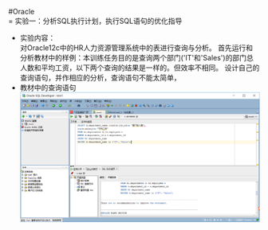 #Oracle<br>
=  实验一：分析SQL执行计划，执行SQL语句的优化指导<br>
-  实验内容：<br>
对Oracle12c中的HR人力资源管理系统中的表进行查询与分析。
首先运行和分析教材中的样例：本训练任务目的是查询两个部门('IT'和'Sales')的部门总人数和平均工资，以下两个查询的结果是一样的。但效率不相同。
设计自己的查询语句，并作相应的分析，查询语句不能太简单，<br>
- 教材中的查询语句
![](https://github.com/Litianweii/Oracle/blob/master/test1/3XGZ%40BNZ%25XRM~%24E39L%24%40%5D3L.png)
